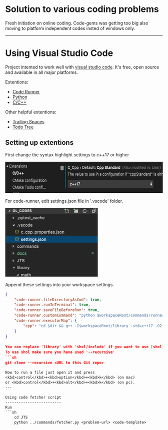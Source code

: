 Solution to various coding problems
===================================

Fresh initiation on online coding. Code-gems was getting too big also moving to platform independent codes insted of windows only.

---

Using Visual Studio Code
========================
Project intented to work well with [visual studio code](https://code.visualstudio.com/). It's free, open source and available in all major platforms.

Extentions:

* [Code Runner](https://marketplace.visualstudio.com/items?itemName=formulahendry.code-runner)
* [Python](https://marketplace.visualstudio.com/items?itemName=ms-python.python)
* [C/C++](https://marketplace.visualstudio.com/items?itemName=ms-vscode.cpptools)

Other helpful extentions:

* [Trailing Spaces](https://marketplace.visualstudio.com/items?itemName=shardulm94.trailing-spaces)
* [Todo Tree](https://marketplace.visualstudio.com/items?itemName=Gruntfuggly.todo-tree)

Setting up extentions
---------------------

First change the syntax highlight settings to c++17 or higher

<img src="docs/img/vscode_cpp_settings.png" alt="vscode_cpp_settings" height="100em"/>

For code-runner, edit settings.json file in '.vscode' folder.

<img src="docs/img/vscode_settings_json.png" alt="vscode_settings_json" height="220em"/>

Append these settings into your workspace settings.

```json
{
    "code-runner.fileDirectoryAsCwd": true,
    "code-runner.runInTerminal": true,
    "code-runner.saveFileBeforeRun": true,
    "code-runner.customCommand": "python $workspaceRoot/commands/runner.py $fileName $workspaceRoot/library",
    "code-runner.executorMap": {
        "cpp": "cd $dir && g++ -I$workspaceRoot/library -std=c++17 -O2 -Wall -D LOCAL -o bin/$fileNameWithoutExt $fileName && ./bin/$fileNameWithoutExt"
    }
}

You can replace 'library' with 'shol/include' if you want to use [shol])(https://github.com/rahulsrma26/shol).
To use shol make sure you have used '--recursive'
```sh
git clone --recursive <URL to this Git repo>
```

```
Now to run a file just open it and press
<kbd>control</kbd>+<kbd>option</kbd>+<kbd>k</kbd> (on mac)
or <kbd>control</kbd>+<kbd>alt</kbd>+<kbd>k</kbd> (on pc).
---

Using code fetcher script
-------------------------
Run
```sh
    cd JTS
    python ../commands/fetcher.py <problem-url> <code-template>
```
